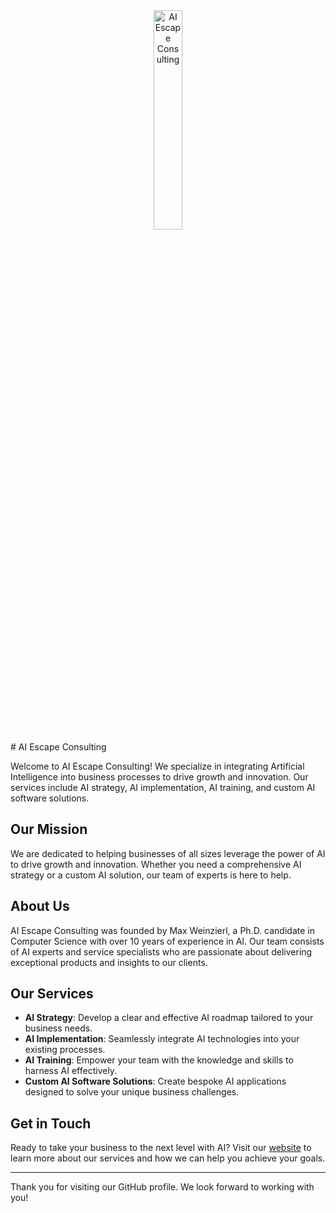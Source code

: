 <div align="center">
  <a href="https://link-to-your-URL/](https://consulting.aiescape.io/">
    <img src="https://cdn.aiescape.io/logo.svg" alt="AI Escape Consulting" width="30%">
  </a>
</div>
# AI Escape Consulting

Welcome to AI Escape Consulting! We specialize in integrating Artificial Intelligence into business processes to drive growth and innovation. Our services include AI strategy, AI implementation, AI training, and custom AI software solutions.

## Our Mission

We are dedicated to helping businesses of all sizes leverage the power of AI to drive growth and innovation. Whether you need a comprehensive AI strategy or a custom AI solution, our team of experts is here to help.

## About Us

AI Escape Consulting was founded by Max Weinzierl, a Ph.D. candidate in Computer Science with over 10 years of experience in AI. Our team consists of AI experts and service specialists who are passionate about delivering exceptional products and insights to our clients.

## Our Services

- **AI Strategy**: Develop a clear and effective AI roadmap tailored to your business needs.
- **AI Implementation**: Seamlessly integrate AI technologies into your existing processes.
- **AI Training**: Empower your team with the knowledge and skills to harness AI effectively.
- **Custom AI Software Solutions**: Create bespoke AI applications designed to solve your unique business challenges.

## Get in Touch

Ready to take your business to the next level with AI? Visit our [website](https://consulting.aiescape.io/) to learn more about our services and how we can help you achieve your goals.

---

Thank you for visiting our GitHub profile. We look forward to working with you!

